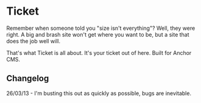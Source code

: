 Ticket
======

Remember when someone told you "size isn't everything"? Well, they were right. A big and brash site won't get where you want to be, but a site that does the job well will.

That's what Ticket is all about. It's your ticket out of here. Built for Anchor CMS.


Changelog
---------

26/03/13 - I'm busting this out as quickly as possible, bugs are inevitable.